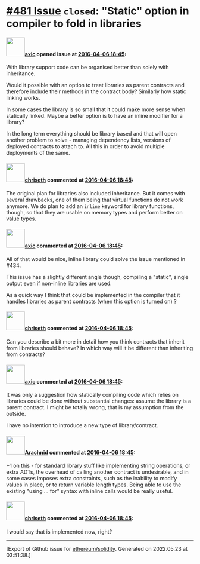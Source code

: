 # [\#481 Issue](https://github.com/ethereum/solidity/issues/481) `closed`: "Static" option in compiler to fold in libraries

#### <img src="https://avatars.githubusercontent.com/u/20340?v=4" width="50">[axic](https://github.com/axic) opened issue at [2016-04-06 18:45](https://github.com/ethereum/solidity/issues/481):

With library support code can be organised better than solely with inheritance.

Would it possible with an option to treat libraries as parent contracts and therefore include their methods in the contract body?  Similarly how static linking works.

In some cases the library is so small that it could make more sense when statically linked. Maybe a better option is to have an inline modifier for a library?

In the long term everything should be library based and that will open another problem to solve - managing dependency lists, versions of deployed contracts to attach to. All this in order to avoid multiple deployments of the same.


#### <img src="https://avatars.githubusercontent.com/u/9073706?v=4" width="50">[chriseth](https://github.com/chriseth) commented at [2016-04-06 18:45](https://github.com/ethereum/solidity/issues/481#issuecomment-206791011):

The original plan for libraries also included inheritance. But it comes with several drawbacks, one of them being that virtual functions do not work anymore. We do plan to add an `inline` keyword for library functions, though, so that they are usable on memory types and perform better on value types.

#### <img src="https://avatars.githubusercontent.com/u/20340?v=4" width="50">[axic](https://github.com/axic) commented at [2016-04-06 18:45](https://github.com/ethereum/solidity/issues/481#issuecomment-206887794):

All of that would be nice, inline library could solve the issue mentioned in #434.

This issue has a slightly different angle though, compiling a "static", single output even if non-inline libraries are used.

As a quick way I think that could be implemented in the compiler that it handles libraries as parent contracts (when this option is turned on) ?

#### <img src="https://avatars.githubusercontent.com/u/9073706?v=4" width="50">[chriseth](https://github.com/chriseth) commented at [2016-04-06 18:45](https://github.com/ethereum/solidity/issues/481#issuecomment-207431657):

Can you describe a bit more in detail how you think contracts that inherit from libraries should behave? In which way will it be different than inheriting from contracts?

#### <img src="https://avatars.githubusercontent.com/u/20340?v=4" width="50">[axic](https://github.com/axic) commented at [2016-04-06 18:45](https://github.com/ethereum/solidity/issues/481#issuecomment-207453355):

It was only a suggestion how statically compiling code which relies on libraries could be done without substantial changes: assume the library is a parent contract.  I might be totally wrong, that is my assumption from the outside.

I have no intention to introduce a new type of library/contract.

#### <img src="https://avatars.githubusercontent.com/u/17865?v=4" width="50">[Arachnid](https://github.com/Arachnid) commented at [2016-04-06 18:45](https://github.com/ethereum/solidity/issues/481#issuecomment-210031623):

+1 on this - for standard library stuff like implementing string operations, or extra ADTs, the overhead of calling another contract is undesirable, and in some cases imposes extra constraints, such as the inability to modify values in place, or to return variable length types. Being able to use the existing "using ... for" syntax with inline calls would be really useful.

#### <img src="https://avatars.githubusercontent.com/u/9073706?v=4" width="50">[chriseth](https://github.com/chriseth) commented at [2016-04-06 18:45](https://github.com/ethereum/solidity/issues/481#issuecomment-220331095):

I would say that is implemented now, right?


-------------------------------------------------------------------------------



[Export of Github issue for [ethereum/solidity](https://github.com/ethereum/solidity). Generated on 2022.05.23 at 03:51:38.]
